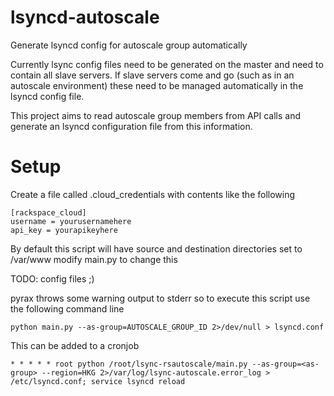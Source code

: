 lsyncd-autoscale
================

Generate lsyncd config for autoscale group automatically

Currently lsync config files need to be generated on the master and need to contain all slave servers.
If slave servers come and go (such as in an autoscale environment) these need to be managed automatically in the lsyncd config file.

This project aims to read autoscale group members from API calls and generate an lsyncd configuration file from this information.


Setup
=====

Create a file called .cloud_credentials with contents like the following

```
[rackspace_cloud]
username = yourusernamehere
api_key = yourapikeyhere
```

By default this script will have source and destination directories set to /var/www
modify main.py to change this

TODO: config files ;)

pyrax throws some warning output to stderr so to execute this script use the following command line


```
python main.py --as-group=AUTOSCALE_GROUP_ID 2>/dev/null > lsyncd.conf
```

This can be added to a cronjob
```
* * * * * root python /root/lsync-rsautoscale/main.py --as-group=<as-group> --region=HKG 2>/var/log/lsync-autoscale.error_log > /etc/lsyncd.conf; service lsyncd reload
```
